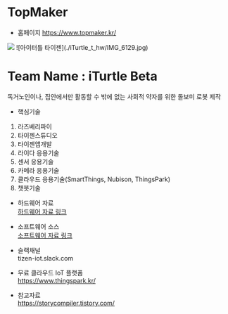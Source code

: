 # TopMaker

- 홈페이지
  https://www.topmaker.kr/

<img src="./IMG_6129.jpg">
![아이터틀 타이젠](./iTurtle_t_hw/IMG_6129.jpg)  

# Team Name : iTurtle Beta
독거노인이나, 집안에서만 활동할 수 밖에 없는 사회적 약자를 위한 돌보미 로봇 제작




- 핵심기술
1) 라즈베리파이
2) 타이젠스튜디오
3) 타이젠앱개발
4) 라이다 응용기술
5) 센서 응용기술
6) 카메라 응용기술
7) 클라우드 응용기술(SmartThings, Nubison, ThingsPark)
8) 챗봇기술

- 하드웨어 자료   
  [하드웨어 자료 링크](./iTurtle_t_hw)
- 소프트웨어 소스  
  [소프트웨어 자료 링크](./iTurtle_t)


- 슬랙채널  
tizen-iot.slack.com

- 무료 클라우드 IoT 플랫폼  
https://www.thingspark.kr/


- 참고자료  
https://storycompiler.tistory.com/